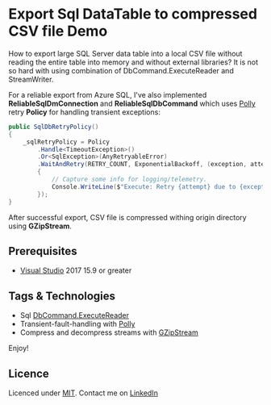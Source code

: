 # Export Sql DataTable to compressed CSV file Demo

How to export large SQL Server data table into a local CSV file without reading the entire table into memory and without external libraries? It is not so hard with using combination of DbCommand.ExecuteReader and StreamWriter.

For a reliable export from Azure SQL, I've also implemented **ReliableSqlDmConnection** and **ReliableSqlDbCommand** which uses [Polly](http://www.thepollyproject.org/) retry **Policy** for handling transient exceptions:

```csharp
public SqlDbRetryPolicy()
{
    _sqlRetryPolicy = Policy
        .Handle<TimeoutException>()
        .Or<SqlException>(AnyRetryableError)
        .WaitAndRetry(RETRY_COUNT, ExponentialBackoff, (exception, attempt) =>
        {
            // Capture some info for logging/telemetry.
            Console.WriteLine($"Execute: Retry {attempt} due to {exception}.");
        });
}
```
After successful export, CSV file is compressed withing origin directory using **GZipStream**.

## Prerequisites
- [Visual Studio](https://www.visualstudio.com/vs/community) 2017 15.9 or greater

## Tags & Technologies
- Sql [DbCommand.ExecuteReader](https://docs.microsoft.com/en-us/dotnet/api/system.data.sqlclient.sqlcommand.executereader?view=netframework-4.7.2)
- Transient-fault-handling with [Polly](https://github.com/App-vNext/Polly)
- Compress and decompress streams with [GZipStream](https://docs.microsoft.com/en-us/dotnet/api/system.io.compression.gzipstream?view=netframework-4.7.2)

Enjoy!

## Licence

Licenced under [MIT](http://opensource.org/licenses/mit-license.php).
Contact me on [LinkedIn](https://si.linkedin.com/in/matjazbravc)